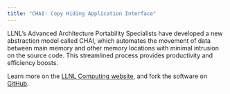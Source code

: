 ```yaml
---
title: "CHAI: Copy Hiding Application Interface"
---
```


LLNL’s Advanced Architecture Portability Specialists have developed a new abstraction model called CHAI, which automates the movement of data between main memory and other memory locations with minimal intrusion on the source code. This streamlined process provides productivity and efficiency boosts.

Learn more on the [LLNL Computing website](https://computing.llnl.gov/projects/chai-copy-hiding-application-interface), and fork the software on [GitHub](https://github.com/LLNL/CHAI).
